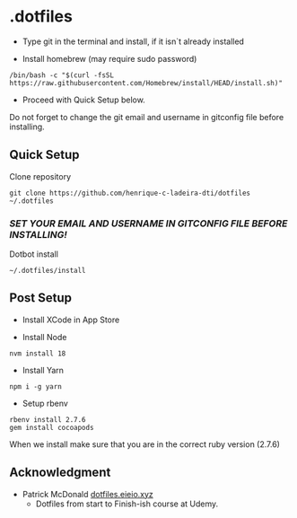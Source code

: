 # .dotfiles
- Type git in the terminal and install, if it isn`t already installed
  
- Install homebrew (may require sudo password)
```
/bin/bash -c "$(curl -fsSL https://raw.githubusercontent.com/Homebrew/install/HEAD/install.sh)"
```

- Proceed with Quick Setup below.

Do not forget to change the git email and username in gitconfig file before installing.

## Quick Setup
Clone repository
```
git clone https://github.com/henrique-c-ladeira-dti/dotfiles ~/.dotfiles
```

### *SET YOUR EMAIL AND USERNAME IN GITCONFIG FILE BEFORE INSTALLING!*

Dotbot install
```
~/.dotfiles/install
```

## Post Setup

- Install XCode in App Store

- Install Node
```
nvm install 18
```

- Install Yarn
```
npm i -g yarn 
```

- Setup rbenv
```
rbenv install 2.7.6
gem install cocoapods 
```

When we install make sure that you are in the correct ruby version (2.7.6)

## Acknowledgment

- Patrick McDonald [dotfiles.eieio.xyz](http://dotfiles.eieio.xyz)
  - Dotfiles from start to Finish-ish course at Udemy.
